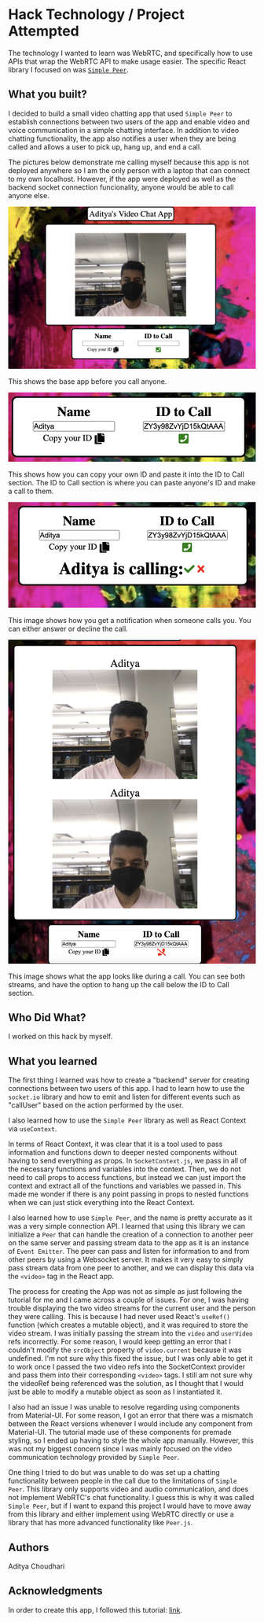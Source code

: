 # Hack Technology / Project Attempted
The technology I wanted to learn was WebRTC, and specifically how to use APIs that wrap the WebRTC API to make usage easier. The specific React library I focused on was [`Simple Peer`](https://github.com/feross/simple-peer).

## What you built? 

I decided to build a small video chatting app that used `Simple Peer` to establish connections between two users of the app and enable video and voice communication in a simple chatting interface. In addition to video chatting functionality, the app also notifies a user when they are being called and allows a user to pick up, hang up, and end a call. 

The pictures below demonstrate me calling myself because this app is not deployed anywhere so I am the only person with a laptop that can connect to my own localhost. However, if the app were deployed as well as the backend socket connection funcionality, anyone would be able to call anyone else. 

![](./images/basic.png)

This shows the base app before you call anyone.

![](./images/call.png)

This shows how you can copy your own ID and paste it into the ID to Call section. The ID to Call section is where you can paste anyone's ID and make a call to them.

![](./images/pickup.png)

This image shows how you get a notification when someone calls you. You can either answer or decline the call.

![](./images/duringcall.png)

This image shows what the app looks like during a call. You can see both streams, and have the option to hang up the call below the ID to Call section. 

## Who Did What?

I worked on this hack by myself. 

## What you learned

The first thing I learned was how to create a "backend" server for creating connections between two users of this app. I had to learn how to use the `socket.io` library and how to emit and listen for different events such as "callUser" based on the action performed by the user. 

I also learned how to use the `Simple Peer` library as well as React Context via `useContext`. 

In terms of React Context, it was clear that it is a tool used to pass information and functions down to deeper nested components without having to send everything as props. In `SocketContext.js`, we pass in all of the necessary functions and variables into the context. Then, we do not need to call props to access functions, but instead we can just import the context and extract all of the functions and variables we passed in. This made me wonder if there is any point passing in props to nested functions when we can just stick everything into the React Context. 

I also learned how to use `Simple Peer`, and the name is pretty accurate as it was a very simple connection API. I learned that using this library we can initialize a `Peer` that can handle the creation of a connection to another peer on the same server and passing stream data to the app as it is an instance of `Event Emitter`. The peer can pass and listen for information to and from other peers by using a Websocket server. It makes it very easy to simply pass stream data from one peer to another, and we can display this data via the `<video>` tag in the React app. 

The process for creating the App was not as simple as just following the tutorial for me and I came across a couple of issues. For one, I was having trouble displaying the two video streams for the current user and the person they were calling. This is because I had never used React's `useRef()` function (which creates a mutable object), and it was required to store the video stream. I was initially passing the stream into the `video` and `userVideo` refs incorrectly. For some reason, I would keep getting an error that I couldn't modify the `srcObject` property of `video.current` because it was undefined. I'm not sure why this fixed the issue, but I was only able to get it to work once I passed the two video refs into the SocketContext provider and pass them into their corresponding `<video>` tags. I still am not sure why the videoRef being referenced was the solution, as I thought that I would just be able to modify a mutable object as soon as I instantiated it. 

I also had an issue I was unable to resolve regarding using components from Material-UI. For some reason, I got an error that there was a mismatch between the React versions whenever I would include any component from Material-UI. The tutorial made use of these components for premade styling, so I ended up having to style the whole app manually. However, this was not my biggest concern since I was mainly focused on the video communication technology provided by `Simple Peer`. 

One thing I tried to do but was unable to do was set up a chatting functionality between people in the call due to the limitations of `Simple Peer`. This library only supports video and audio communication, and does not implement WebRTC's chat functionality. I guess this is why it was called `Simple Peer`, but if I want to expand this project I would have to move away from this library and either implement using WebRTC directly or use a library that has more advanced functionality like `Peer.js`.  

## Authors

Aditya Choudhari

## Acknowledgments

In order to create this app, I followed this tutorial: [link](https://www.youtube.com/watch?v=oxFr7we3LC8&ab_channel=JavaScriptMastery).
